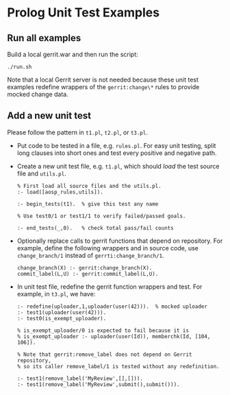 # Prolog Unit Test Examples

## Run all examples

Build a local gerrit.war and then run the script:

    ./run.sh

Note that a local Gerrit server is not needed because
these unit test examples redefine wrappers of the `gerrit:change\*`
rules to provide mocked change data.

## Add a new unit test

Please follow the pattern in `t1.pl`, `t2.pl`, or `t3.pl`.

* Put code to be tested in a file, e.g. `rules.pl`.
  For easy unit testing, split long clauses into short ones
  and test every positive and negative path.

* Create a new unit test file, e.g. `t1.pl`,
  which should _load_ the test source file and `utils.pl`.

      % First load all source files and the utils.pl.
      :- load([aosp_rules,utils]).

      :- begin_tests(t1).  % give this test any name

      % Use test0/1 or test1/1 to verify failed/passed goals.

      :- end_tests(_,0).   % check total pass/fail counts

* Optionally replace calls to gerrit functions that depend on repository.
  For example, define the following wrappers and in source code, use
  `change_branch/1` instead of `gerrti:change_branch/1`.

      change_branch(X) :- gerrit:change_branch(X).
      commit_label(L,U) :- gerrit:commit_label(L,U).

* In unit test file, redefine the gerrit function wrappers and test.
  For example, in `t3.pl`, we have:

      :- redefine(uploader,1,uploader(user(42))).  % mocked uploader
      :- test1(uploader(user(42))).
      :- test0(is_exempt_uploader).

      % is_exempt_uploader/0 is expected to fail because it is
      % is_exempt_uploader :- uploader(user(Id)), memberchk(Id, [104, 106]).

      % Note that gerrit:remove_label does not depend on Gerrit repository,
      % so its caller remove_label/1 is tested without any redefinition.

      :- test1(remove_label('MyReview',[],[])).
      :- test1(remove_label('MyReview',submit(),submit())).
